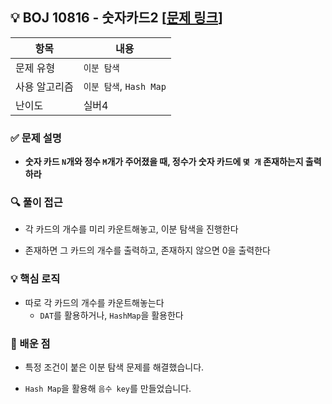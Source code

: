 ## 💡 BOJ 10816 - 숫자카드2 [[문제 링크](https://www.acmicpc.net/problem/10816)]

| 항목 | 내용 |
|------|------|
| 문제 유형 | `이분 탐색` |
| 사용 알고리즘 | `이분 탐색`, `Hash Map` |
| 난이도 | 실버4 |

### ✅ 문제 설명
- **숫자 카드 `N`개와 정수 `M`개가 주어졌을 때, 정수가 숫자 카드에 `몇 개` 존재하는지 출력하라**

### 🔍 풀이 접근
- 각 카드의 개수를 미리 카운트해놓고, 이분 탐색을 진행한다

- 존재하면 그 카드의 개수를 출력하고, 존재하지 않으면 0을 출력한다

### 💡 핵심 로직
- 따로 각 카드의 개수를 카운트해놓는다
	- `DAT`를 활용하거나, `HashMap`을 활용한다
	
### 📌 배운 점
- 특정 조건이 붙은 이분 탐색 문제를 해결했습니다.

- `Hash Map`을 활용해 `음수 key`를 만들었습니다.